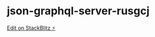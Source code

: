 # json-graphql-server-rusgcj

[Edit on StackBlitz ⚡️](https://stackblitz.com/edit/json-graphql-server-rusgcj)